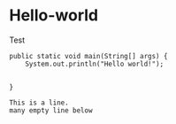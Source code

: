 # Hello-world
Test
```
public static void main(String[] args) {
    System.out.println("Hello world!");


}

This is a line.
many empty line below



```

